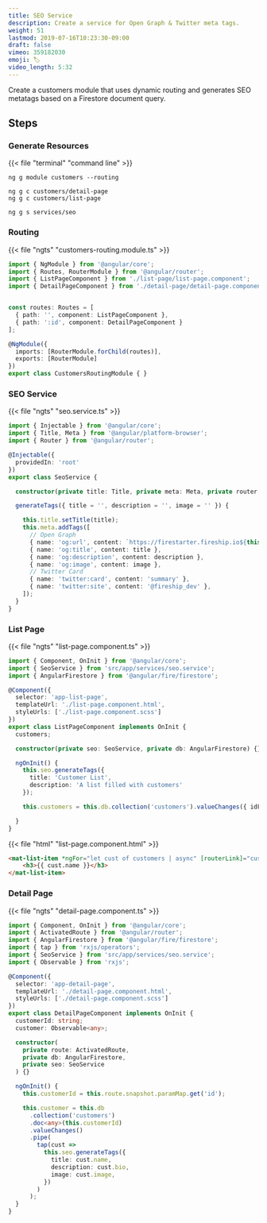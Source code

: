 ```yaml
---
title: SEO Service
description: Create a service for Open Graph & Twitter meta tags. 
weight: 51
lastmod: 2019-07-16T10:23:30-09:00
draft: false
vimeo: 359182030
emoji: 🏷️
video_length: 5:32
---
```


Create a customers module that uses dynamic routing and generates SEO metatags based on a Firestore document query. 

## Steps 

### Generate Resources

{{< file "terminal" "command line" >}}
```text
ng g module customers --routing

ng g c customers/detail-page
ng g c customers/list-page

ng g s services/seo
```

### Routing

{{< file "ngts" "customers-routing.module.ts" >}}
```typescript
import { NgModule } from '@angular/core';
import { Routes, RouterModule } from '@angular/router';
import { ListPageComponent } from './list-page/list-page.component';
import { DetailPageComponent } from './detail-page/detail-page.component';


const routes: Routes = [
  { path: '', component: ListPageComponent },
  { path: ':id', component: DetailPageComponent }
];

@NgModule({
  imports: [RouterModule.forChild(routes)],
  exports: [RouterModule]
})
export class CustomersRoutingModule { }
```

### SEO Service

{{< file "ngts" "seo.service.ts" >}}
```typescript
import { Injectable } from '@angular/core';
import { Title, Meta } from '@angular/platform-browser';
import { Router } from '@angular/router';

@Injectable({
  providedIn: 'root'
})
export class SeoService {

  constructor(private title: Title, private meta: Meta, private router: Router) { }

  generateTags({ title = '', description = '', image = '' }) {

    this.title.setTitle(title);
    this.meta.addTags([
      // Open Graph
      { name: 'og:url', content: `https://firestarter.fireship.io${this.router.url}` },
      { name: 'og:title', content: title },
      { name: 'og:description', content: description },
      { name: 'og:image', content: image },
      // Twitter Card
      { name: 'twitter:card', content: 'summary' },
      { name: 'twitter:site', content: '@fireship_dev' },
    ]);
  }
}
```

### List Page

{{< file "ngts" "list-page.component.ts" >}}
```typescript
import { Component, OnInit } from '@angular/core';
import { SeoService } from 'src/app/services/seo.service';
import { AngularFirestore } from '@angular/fire/firestore';

@Component({
  selector: 'app-list-page',
  templateUrl: './list-page.component.html',
  styleUrls: ['./list-page.component.scss']
})
export class ListPageComponent implements OnInit {
  customers;

  constructor(private seo: SeoService, private db: AngularFirestore) {}

  ngOnInit() {
    this.seo.generateTags({
      title: 'Customer List',
      description: 'A list filled with customers'
    });

    this.customers = this.db.collection('customers').valueChanges({ idField: 'id' });

  }
}

```

{{< file "html" "list-page.component.html" >}}
```html
<mat-list-item *ngFor="let cust of customers | async" [routerLink]="cust.id" role="listitem">
    <h3>{{ cust.name }}</h3>
</mat-list-item>
```

### Detail Page

{{< file "ngts" "detail-page.component.ts" >}}
```typescript
import { Component, OnInit } from '@angular/core';
import { ActivatedRoute } from '@angular/router';
import { AngularFirestore } from '@angular/fire/firestore';
import { tap } from 'rxjs/operators';
import { SeoService } from 'src/app/services/seo.service';
import { Observable } from 'rxjs';

@Component({
  selector: 'app-detail-page',
  templateUrl: './detail-page.component.html',
  styleUrls: ['./detail-page.component.scss']
})
export class DetailPageComponent implements OnInit {
  customerId: string;
  customer: Observable<any>;

  constructor(
    private route: ActivatedRoute,
    private db: AngularFirestore,
    private seo: SeoService
  ) {}

  ngOnInit() {
    this.customerId = this.route.snapshot.paramMap.get('id');

    this.customer = this.db
      .collection('customers')
      .doc<any>(this.customerId)
      .valueChanges()
      .pipe(
        tap(cust =>
          this.seo.generateTags({
            title: cust.name,
            description: cust.bio,
            image: cust.image,
          })
        )
      );
  }
}
```


